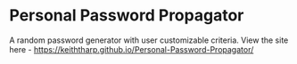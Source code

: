 # Personal Password Propagator
A random password generator with user customizable criteria.
View the site here - https://keiththarp.github.io/Personal-Password-Propagator/

